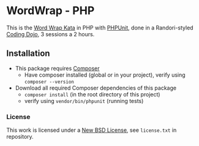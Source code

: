 # WordWrap - PHP

This is the [Word Wrap Kata](http://codingdojo.org/kata/WordWrap/)
in PHP with [PHPUnit](https://phpunit.de/),
done in a Randori-styled [Coding Dojo](http://codingdojo.org/WhatIsCodingDojo/),
3 sessions a 2 hours.

## Installation
* This package requires [Composer](https://getcomposer.org/)
    * Have composer installed (global or in your project), verify using ```composer --version```
* Download all required Composer dependencies of this package
    * ```composer install``` (in the root directory of this project)
    * verify using ```vendor/bin/phpunit``` (running tests)

### License
This work is licensed under a [New BSD License](http://opensource.org/licenses/bsd-license.php), see `license.txt` in repository.
